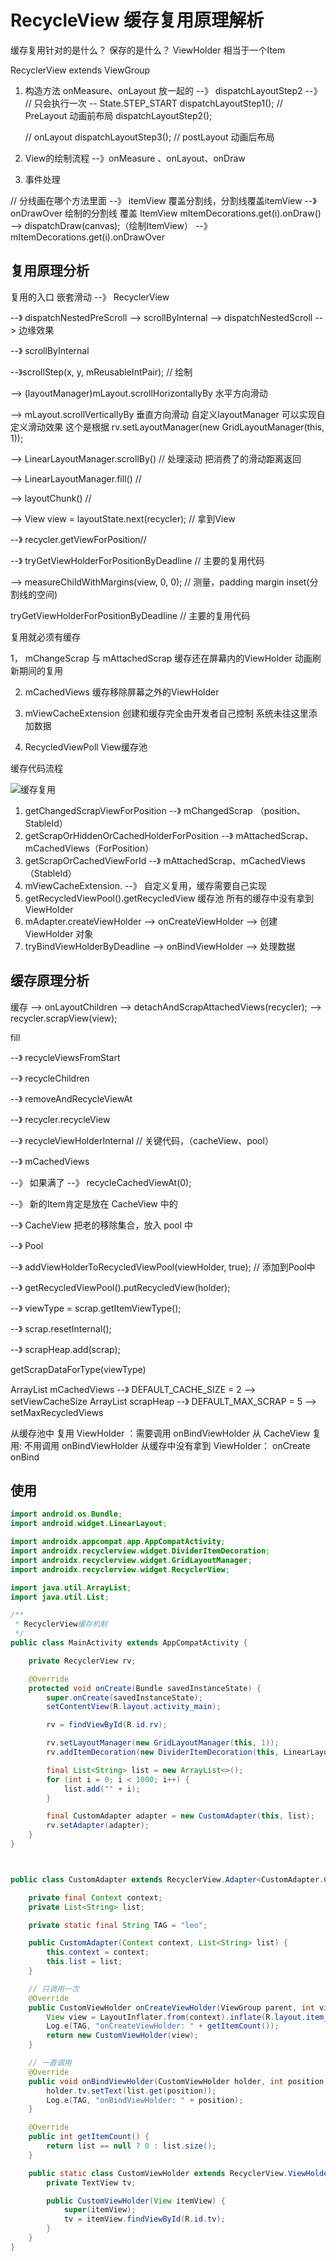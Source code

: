 # RecycleView 缓存复用原理解析

缓存复用针对的是什么？ 保存的是什么？
ViewHolder 相当于一个Item

RecyclerView extends ViewGroup
1. 构造方法
   onMeasure、onLayout 放一起的 --》 dispatchLayoutStep2
   --》
   // 只会执行一次 -- State.STEP_START
   dispatchLayoutStep1(); // PreLayout  动画前布局
   dispatchLayoutStep2();
  
    // onLayout
    dispatchLayoutStep3(); // postLayout 动画后布局
   
2. View的绘制流程 --》onMeasure 、onLayout、onDraw
3. 事件处理

// 分线画在哪个方法里面 --》 itemView 覆盖分割线，分割线覆盖itemView --》 onDrawOver 绘制的分割线 覆盖 ItemView
mItemDecorations.get(i).onDraw() --> dispatchDraw(canvas);（绘制ItemView）
--》 mItemDecorations.get(i).onDrawOver


## 复用原理分析
复用的入口
嵌套滑动 --》 RecyclerView   

--》 dispatchNestedPreScroll --> scrollByInternal --> dispatchNestedScroll --> 边缘效果

--》 scrollByInternal

--》scrollStep(x, y, mReusableIntPair); // 绘制 

--> (layoutManager)mLayout.scrollHorizontallyBy 水平方向滑动

--> mLayout.scrollVerticallyBy 垂直方向滑动   自定义layoutManager 可以实现自定义滑动效果  这个是根据
rv.setLayoutManager(new GridLayoutManager(this, 1));

--> LinearLayoutManager.scrollBy() // 处理滚动 把消费了的滑动距离返回 

--> LinearLayoutManager.fill() // 

--> layoutChunk() // 

-->  View view = layoutState.next(recycler); // 拿到View 

--》 recycler.getViewForPosition//  

--》 tryGetViewHolderForPositionByDeadline // 主要的复用代码

--> measureChildWithMargins(view, 0, 0); // 测量，padding margin inset(分割线的空间)


tryGetViewHolderForPositionByDeadline // 主要的复用代码

复用就必须有缓存 

1， mChangeScrap 与 mAttachedScrap  缓存还在屏幕内的ViewHolder 动画刷新期间的复用

2. mCachedViews 缓存移除屏幕之外的ViewHolder

3. mViewCacheExtension 创建和缓存完全由开发者自己控制 系统未往这里添加数据

4. RecycledViewPoll View缓存池

缓存代码流程 

![缓存复用](Image/img_20.png)

1. getChangedScrapViewForPosition --》 mChangedScrap （position、StableId）
2. getScrapOrHiddenOrCachedHolderForPosition --》 mAttachedScrap、mCachedViews（ForPosition）
3. getScrapOrCachedViewForId --》 mAttachedScrap、mCachedViews（StableId）
4. mViewCacheExtension.  --》 自定义复用，缓存需要自己实现
5. getRecycledViewPool().getRecycledView  缓存池
   所有的缓存中没有拿到ViewHolder
6. mAdapter.createViewHolder --> onCreateViewHolder --> 创建 ViewHolder 对象
7. tryBindViewHolderByDeadline --> onBindViewHolder --> 处理数据  



## 缓存原理分析

缓存 --> onLayoutChildren --> detachAndScrapAttachedViews(recycler); --> recycler.scrapView(view);

fill

--》 recycleViewsFromStart

--》 recycleChildren

--》 removeAndRecycleViewAt

--》 recycler.recycleView

--》 recycleViewHolderInternal // 关键代码，（cacheView、pool）

--》 mCachedViews

--》 如果满了 --》 recycleCachedViewAt(0);

--》 新的Item肯定是放在 CacheView 中的

--》 CacheView 把老的移除集合，放入 pool 中

--》 Pool

--》 addViewHolderToRecycledViewPool(viewHolder, true); // 添加到Pool中

--》 getRecycledViewPool().putRecycledView(holder);

--》 viewType = scrap.getItemViewType();

--》 scrap.resetInternal();

--》 scrapHeap.add(scrap);

getScrapDataForType(viewType)

ArrayList<ViewHolder> mCachedViews --》 DEFAULT_CACHE_SIZE = 2  --> setViewCacheSize
ArrayList<ViewHolder> scrapHeap --》 DEFAULT_MAX_SCRAP = 5 --> setMaxRecycledViews


从缓存池中 复用  ViewHolder ：需要调用 onBindViewHolder 
从 CacheView  复用: 不用调用 onBindViewHolder
从缓存中没有拿到 ViewHolder： onCreate onBind

## 使用
```java
import android.os.Bundle;
import android.widget.LinearLayout;

import androidx.appcompat.app.AppCompatActivity;
import androidx.recyclerview.widget.DividerItemDecoration;
import androidx.recyclerview.widget.GridLayoutManager;
import androidx.recyclerview.widget.RecyclerView;

import java.util.ArrayList;
import java.util.List;

/**
 * RecyclerView缓存机制
 */
public class MainActivity extends AppCompatActivity {

    private RecyclerView rv;

    @Override
    protected void onCreate(Bundle savedInstanceState) {
        super.onCreate(savedInstanceState);
        setContentView(R.layout.activity_main);

        rv = findViewById(R.id.rv);

        rv.setLayoutManager(new GridLayoutManager(this, 1));
        rv.addItemDecoration(new DividerItemDecoration(this, LinearLayout.VERTICAL));

        final List<String> list = new ArrayList<>();
        for (int i = 0; i < 1000; i++) {
            list.add("" + i);
        }

        final CustomAdapter adapter = new CustomAdapter(this, list);
        rv.setAdapter(adapter);
    }
}



public class CustomAdapter extends RecyclerView.Adapter<CustomAdapter.CustomViewHolder> {

    private final Context context;
    private List<String> list;

    private static final String TAG = "leo";

    public CustomAdapter(Context context, List<String> list) {
        this.context = context;
        this.list = list;
    }

    // 只调用一次 
    @Override
    public CustomViewHolder onCreateViewHolder(ViewGroup parent, int viewType) {
        View view = LayoutInflater.from(context).inflate(R.layout.item_rv, parent, false);
        Log.e(TAG, "onCreateViewHolder: " + getItemCount());
        return new CustomViewHolder(view);
    }

    // 一直调用
    @Override
    public void onBindViewHolder(CustomViewHolder holder, int position) {
        holder.tv.setText(list.get(position));
        Log.e(TAG, "onBindViewHolder: " + position);
    }

    @Override
    public int getItemCount() {
        return list == null ? 0 : list.size();
    }

    public static class CustomViewHolder extends RecyclerView.ViewHolder {
        private TextView tv;

        public CustomViewHolder(View itemView) {
            super(itemView);
            tv = itemView.findViewById(R.id.tv);
        }
    }
}

```

